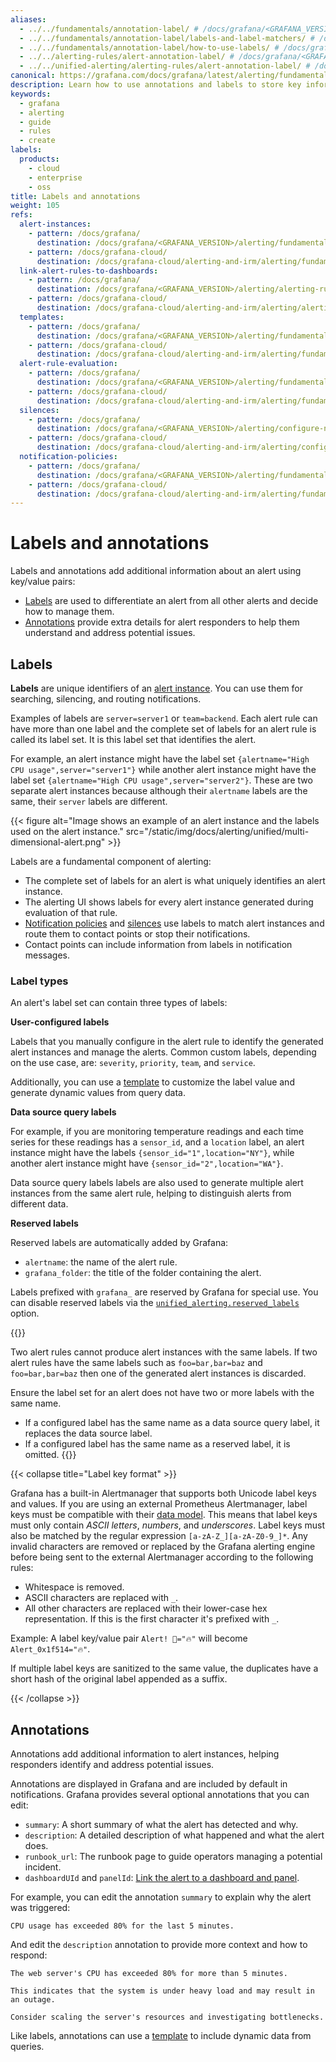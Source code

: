```yaml
---
aliases:
  - ../../fundamentals/annotation-label/ # /docs/grafana/<GRAFANA_VERSION>/alerting/fundamentals/annotation-label/
  - ../../fundamentals/annotation-label/labels-and-label-matchers/ # /docs/grafana/<GRAFANA_VERSION>/alerting/fundamentals/annotation-label/labels-and-label-matchers/
  - ../../fundamentals/annotation-label/how-to-use-labels/ # /docs/grafana/<GRAFANA_VERSION>/alerting/fundamentals/annotation-label/how-to-use-labels/
  - ../../alerting-rules/alert-annotation-label/ # /docs/grafana/<GRAFANA_VERSION>/alerting/alerting-rules/alert-annotation-label/
  - ../../unified-alerting/alerting-rules/alert-annotation-label/ # /docs/grafana/<GRAFANA_VERSION>/alerting/unified-alerting/alerting-rules/alert-annotation-label/
canonical: https://grafana.com/docs/grafana/latest/alerting/fundamentals/alert-rules/annotation-label/
description: Learn how to use annotations and labels to store key information about alerts
keywords:
  - grafana
  - alerting
  - guide
  - rules
  - create
labels:
  products:
    - cloud
    - enterprise
    - oss
title: Labels and annotations
weight: 105
refs:
  alert-instances:
    - pattern: /docs/grafana/
      destination: /docs/grafana/<GRAFANA_VERSION>/alerting/fundamentals#alert-instances
    - pattern: /docs/grafana-cloud/
      destination: /docs/grafana-cloud/alerting-and-irm/alerting/fundamentals#alert-instances
  link-alert-rules-to-dashboards:
    - pattern: /docs/grafana/
      destination: /docs/grafana/<GRAFANA_VERSION>/alerting/alerting-rules/link-alert-rules-to-dashboards/
    - pattern: /docs/grafana-cloud/
      destination: /docs/grafana-cloud/alerting-and-irm/alerting/alerting-rules/link-alert-rules-to-dashboards/
  templates:
    - pattern: /docs/grafana/
      destination: /docs/grafana/<GRAFANA_VERSION>/alerting/fundamentals/templates/
    - pattern: /docs/grafana-cloud/
      destination: /docs/grafana-cloud/alerting-and-irm/alerting/fundamentals/templates/
  alert-rule-evaluation:
    - pattern: /docs/grafana/
      destination: /docs/grafana/<GRAFANA_VERSION>/alerting/fundamentals/alert-rule-evaluation/
    - pattern: /docs/grafana-cloud/
      destination: /docs/grafana-cloud/alerting-and-irm/alerting/fundamentals/alert-rule-evaluation/
  silences:
    - pattern: /docs/grafana/
      destination: /docs/grafana/<GRAFANA_VERSION>/alerting/configure-notifications/create-silence/
    - pattern: /docs/grafana-cloud/
      destination: /docs/grafana-cloud/alerting-and-irm/alerting/configure-notifications/create-silence/
  notification-policies:
    - pattern: /docs/grafana/
      destination: /docs/grafana/<GRAFANA_VERSION>/alerting/fundamentals/notifications/notification-policies/
    - pattern: /docs/grafana-cloud/
      destination: /docs/grafana-cloud/alerting-and-irm/alerting/fundamentals/notifications/notification-policies/
---
```


# Labels and annotations

Labels and annotations add additional information about an alert using key/value pairs:

- [Labels](#labels) are used to differentiate an alert from all other alerts and decide how to manage them.
- [Annotations](#annotations) provide extra details for alert responders to help them understand and address potential issues.

## Labels

**Labels** are unique identifiers of an [alert instance](ref:alert-instances). You can use them for searching, silencing, and routing notifications.

Examples of labels are `server=server1` or `team=backend`. Each alert rule can have more than one label and the complete set of labels for an alert rule is called its label set. It is this label set that identifies the alert.

For example, an alert instance might have the label set `{alertname="High CPU usage",server="server1"}` while another alert instance might have the label set `{alertname="High CPU usage",server="server2"}`. These are two separate alert instances because although their `alertname` labels are the same, their `server` labels are different.

{{< figure alt="Image shows an example of an alert instance and the labels used on the alert instance." src="/static/img/docs/alerting/unified/multi-dimensional-alert.png" >}}

Labels are a fundamental component of alerting:

- The complete set of labels for an alert is what uniquely identifies an alert instance.
- The alerting UI shows labels for every alert instance generated during evaluation of that rule.
- [Notification policies](ref:notification-policies) and [silences](ref:silences) use labels to match alert instances and route them to contact points or stop their notifications.
- Contact points can include information from labels in notification messages.

### Label types

An alert's label set can contain three types of labels:

**User-configured labels**

Labels that you manually configure in the alert rule to identify the generated alert instances and manage the alerts. Common custom labels, depending on the use case, are: `severity`, `priority`, `team`, and `service`.

Additionally, you can use a [template](ref:templates) to customize the label value and generate dynamic values from query data.

**Data source query labels**

For example, if you are monitoring temperature readings and each time series for these readings has a `sensor_id`, and a `location` label, an alert instance might have the labels `{sensor_id="1",location="NY"}`, while another alert instance might have `{sensor_id="2",location="WA"}`.

Data source query labels labels are also used to generate multiple alert instances from the same alert rule, helping to distinguish alerts from different data.

**Reserved labels**

Reserved labels are automatically added by Grafana:

- `alertname`: the name of the alert rule.
- `grafana_folder`: the title of the folder containing the alert.

Labels prefixed with `grafana_` are reserved by Grafana for special use. You can disable reserved labels via the [`unified_alerting.reserved_labels`](/docs/grafana/<GRAFANA_VERSION>/setup-grafana/configure-grafana#unified_alertingreserved_labels) option.

{{<admonition type="note">}}

Two alert rules cannot produce alert instances with the same labels. If two alert rules have the same labels such as `foo=bar,bar=baz` and `foo=bar,bar=baz` then one of the generated alert instances is discarded.

Ensure the label set for an alert does not have two or more labels with the same name.

- If a configured label has the same name as a data source query label, it replaces the data source label.
- If a configured label has the same name as a reserved label, it is omitted.
  {{</admonition>}}

{{< collapse title="Label key format" >}}

Grafana has a built-in Alertmanager that supports both Unicode label keys and values. If you are using an external Prometheus Alertmanager, label keys must be compatible with their [data model](https://prometheus.io/docs/concepts/data_model/#metric-names-and-labels).
This means that label keys must only contain _ASCII letters_, _numbers_, and _underscores_.
Label keys must also be matched by the regular expression `[a-zA-Z_][a-zA-Z0-9_]*`.
Any invalid characters are removed or replaced by the Grafana alerting engine before being sent to the external Alertmanager according to the following rules:

- Whitespace is removed.
- ASCII characters are replaced with `_`.
- All other characters are replaced with their lower-case hex representation.
  If this is the first character it's prefixed with `_`.

Example: A label key/value pair `Alert! 🔔="🔥"` will become `Alert_0x1f514="🔥"`.

If multiple label keys are sanitized to the same value, the duplicates have a short hash of the original label appended as a suffix.

{{< /collapse >}}

## Annotations

Annotations add additional information to alert instances, helping responders identify and address potential issues.

Annotations are displayed in Grafana and are included by default in notifications. Grafana provides several optional annotations that you can edit:

- `summary`: A short summary of what the alert has detected and why.
- `description`: A detailed description of what happened and what the alert does.
- `runbook_url`: The runbook page to guide operators managing a potential incident.
- `dashboardUId` and `panelId`: [Link the alert to a dashboard and panel](ref:link-alert-rules-to-dashboards).

For example, you can edit the annotation `summary` to explain why the alert was triggered:

```
CPU usage has exceeded 80% for the last 5 minutes.
```

And edit the `description` annotation to provide more context and how to respond:

```
The web server's CPU has exceeded 80% for more than 5 minutes.

This indicates that the system is under heavy load and may result in an outage.

Consider scaling the server's resources and investigating bottlenecks.
```

Like labels, annotations can use a [template](ref:templates) to include dynamic data from queries.
